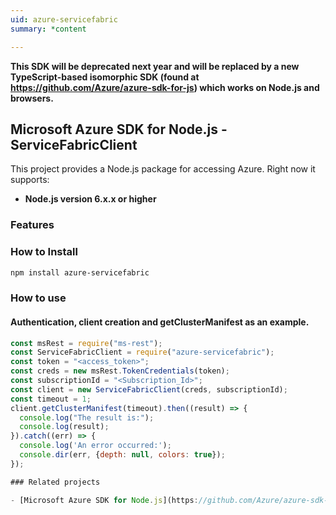 ```yaml
---
uid: azure-servicefabric
summary: *content

---
```

**This SDK will be deprecated next year and will be replaced by a new TypeScript-based isomorphic SDK (found at https://github.com/Azure/azure-sdk-for-js) which works on Node.js and browsers.**
## Microsoft Azure SDK for Node.js - ServiceFabricClient
This project provides a Node.js package for accessing Azure. Right now it supports:
- **Node.js version 6.x.x or higher**

### Features


### How to Install

```bash
npm install azure-servicefabric
```

### How to use

#### Authentication, client creation and getClusterManifest  as an example.

```javascript
const msRest = require("ms-rest");
const ServiceFabricClient = require("azure-servicefabric");
const token = "<access_token>";
const creds = new msRest.TokenCredentials(token);
const subscriptionId = "<Subscription_Id>";
const client = new ServiceFabricClient(creds, subscriptionId);
const timeout = 1;
client.getClusterManifest(timeout).then((result) => {
  console.log("The result is:");
  console.log(result);
}).catch((err) => {
  console.log('An error occurred:');
  console.dir(err, {depth: null, colors: true});
});

### Related projects

- [Microsoft Azure SDK for Node.js](https://github.com/Azure/azure-sdk-for-node)
